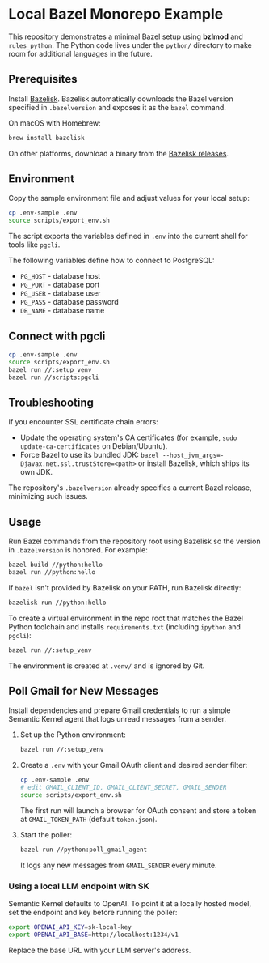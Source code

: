 # Local Bazel Monorepo Example

This repository demonstrates a minimal Bazel setup using **bzlmod** and
`rules_python`.  The Python code lives under the `python/` directory to make room
for additional languages in the future.

## Prerequisites

Install [Bazelisk](https://github.com/bazelbuild/bazelisk). Bazelisk automatically
downloads the Bazel version specified in `.bazelversion` and exposes it as the `bazel`
command.

On macOS with Homebrew:

```bash
brew install bazelisk
```

On other platforms, download a binary from the [Bazelisk releases](https://github.com/bazelbuild/bazelisk/releases).

## Environment

Copy the sample environment file and adjust values for your local setup:

```bash
cp .env-sample .env
source scripts/export_env.sh
```

The script exports the variables defined in `.env` into the current shell for
tools like `pgcli`.

The following variables define how to connect to PostgreSQL:

- `PG_HOST` - database host
- `PG_PORT` - database port
- `PG_USER` - database user
- `PG_PASS` - database password
- `DB_NAME` - database name

## Connect with pgcli

```bash
cp .env-sample .env
source scripts/export_env.sh
bazel run //:setup_venv
bazel run //scripts:pgcli
```

## Troubleshooting

If you encounter SSL certificate chain errors:

* Update the operating system's CA certificates (for example, `sudo update-ca-certificates` on Debian/Ubuntu).
* Force Bazel to use its bundled JDK: `bazel --host_jvm_args=-Djavax.net.ssl.trustStore=<path>` or install Bazelisk, which ships its own JDK.

The repository's `.bazelversion` already specifies a current Bazel release, minimizing such issues.

## Usage

Run Bazel commands from the repository root using Bazelisk so the version in
`.bazelversion` is honored. For example:

```bash
bazel build //python:hello
bazel run //python:hello
```

If `bazel` isn't provided by Bazelisk on your PATH, run Bazelisk directly:

```bash
bazelisk run //python:hello
```

To create a virtual environment in the repo root that matches the Bazel Python
toolchain and installs `requirements.txt` (including `ipython` and `pgcli`):

```bash
bazel run //:setup_venv
```

The environment is created at `.venv/` and is ignored by Git.

## Poll Gmail for New Messages

Install dependencies and prepare Gmail credentials to run a simple
Semantic Kernel agent that logs unread messages from a sender.

1. Set up the Python environment:

   ```bash
   bazel run //:setup_venv
   ```

2. Create a `.env` with your Gmail OAuth client and desired sender filter:

   ```bash
   cp .env-sample .env
   # edit GMAIL_CLIENT_ID, GMAIL_CLIENT_SECRET, GMAIL_SENDER
   source scripts/export_env.sh
   ```

   The first run will launch a browser for OAuth consent and store a token at
   `GMAIL_TOKEN_PATH` (default `token.json`).

3. Start the poller:

   ```bash
   bazel run //python:poll_gmail_agent
   ```

   It logs any new messages from `GMAIL_SENDER` every minute.

### Using a local LLM endpoint with SK

Semantic Kernel defaults to OpenAI. To point it at a locally hosted model, set
the endpoint and key before running the poller:

```bash
export OPENAI_API_KEY=sk-local-key
export OPENAI_API_BASE=http://localhost:1234/v1
```

Replace the base URL with your LLM server's address.
